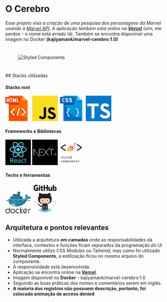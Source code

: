 # O Cerebro

_Esse projeto visa a criação de uma pesquisa dos personagens da Marvel usando a [Marvel API](developer.marvel.com). A aplicação também está online na **[Vercel](marvel-cebro.vercel.app)**_ (sim, me perdoe - o nome está errado lá). Também se encontra disponível uma imagem no Docker **(kajiyamavk/marvel-cerebro:1.0)**

<div style='display:flex; align-items:center; justify-content:center; margin:40px'>
<img src='https://logodownload.org/wp-content/uploads/2017/05/marvel-logo-4.png' style='width:500px; ' alt='Styled Components'>
</div>
## Stacks utilizadas

<div>

#### Stacks root

<img src='/public/Stacks/html.png' style='width:80px' alt='html'>
<img src='/public/Stacks/javascript.jpg' style='width:80px' alt='javascript'>
<img src='/public/Stacks/css.png' style='width:80px' alt='css'>
<img src='/public/Stacks/typescript.jpg' style='width:80px' alt='css'>
</div>

#### Frameworks e Bibliotecas

<div>
<img src='/public/Stacks/react.jpg' style='width:80px' alt='ReactJS'>
<img src='/public/Stacks/nextjs.jpg' style='width:80px' alt='Styled Components'>
<img src='/public/Stacks/styledComponents.jpg' style='width:80px' alt='Styled Components'>

</div>

#### Techs e ferramentas

<div>
<img src='/public/Stacks/docker.png' style='width:80px' alt='Docker'>
<img src='/public/Stacks/github.jpg' style='width:80px' alt='Github'>

</div>

## Arquitetura e pontos relevantes

- Utilizada a arquitetura **em camadas** onde as responsabilidades da interface, contextos e funções ficam separados da programação do UI
- Normalmente utilizo CSS Modules ou Tailwind, mas como foi utilizado **Styled Components**, a estilização ficou no mesmo arquivo do componente.
- A responsividade está desenvolvida.
- Aplicação se encontra online na **[Vercel](marvel-cebro.vercel.app)**.
- Imagem disponível no **Docker** - kajiyamavk/marvel-cerebro:1.0
- Seguindo as boas práticas dos nomes e comentários serem em inglês.
- **A maioria dos registros não possuem descrição, portanto, foi colocada animação de access denied**

